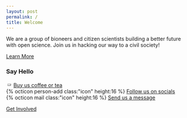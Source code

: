 ```yaml
---
layout: post
permalink: /
title: Welcome
---
```

We are a group of bioneers and citizen scientists building a better future with open science. Join us in hacking our way to a civil society!

<nav><a href="{{ site.baseurl }}/about">Learn More</a></nav>

### Say Hello

<ul style="list-style-type:none; padding-left:0">
<li><svg class="icon" height="16" id="emoji" viewBox="0 0 72 72" xmlns="http://www.w3.org/2000/svg">
  <g id="line">
    <path fill="none" stroke="#000" stroke-linecap="round" stroke-linejoin="round" stroke-width="2" d="m24,47.4166c-3.6825-3.2959-6-8.0856-6-13.4166h36c0,5.331-2.3175,10.1207-6,13.4166"/>
    <path fill="none" stroke="#000" stroke-linecap="round" stroke-width="2" d="m51,45h4.5c3.0376,0,5.5-2.4624,5.5-5.5s-2.4624-5.5-5.5-5.5h-2.5"/>
    <path fill="none" stroke="#000" stroke-miterlimit="10" stroke-width="2" d="m16.5086,49.9385h41.8588c.69,0,1.0356.8343.5477,1.3222l-3.4059,3.1559c-.3985.3985-.9389.6223-1.5025.6223H20.73c-.661,0-1.2877-.2941-1.7102-.8025l-2.9687-3.3231c-.322-.3875-.0464-.9748.4574-.9748Z"/>
  </g>
</svg> <a href="https://ko-fi.com/bioshack" target="_blank" data-umami-event="kofi">Buy us coffee or tea</a></li>
<li>{% octicon person-add class:"icon" height:16 %} <a href="https://github.com/bioshack" target="_blank" data-umami-event="github">Follow us on socials</a></li>
<li>{% octicon mail class:"icon" height:16 %} <a href="mailto:bio@d8a.org" target="_blank" data-umami-event="email">Send us a message</a></li>
</ul>

<nav><a href="{{ site.baseurl }}/contact">Get Involved</a></nav>